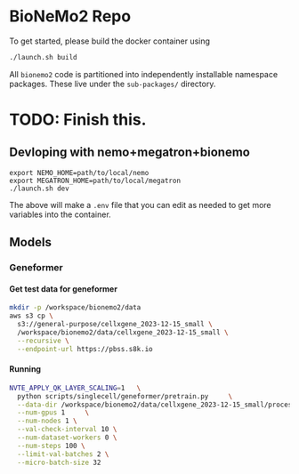 # BioNeMo2 Repo
To get started, please build the docker container using
```bash
./launch.sh build
```

All `bionemo2` code is partitioned into independently installable namespace packages. These live under the `sub-packages/` directory.


# TODO: Finish this.

## Devloping with nemo+megatron+bionemo
```
export NEMO_HOME=path/to/local/nemo
export MEGATRON_HOME=path/to/local/megatron
./launch.sh dev
```
The above will make a `.env` file that you can edit as needed to get more variables into the container.

## Models
### Geneformer
#### Get test data for geneformer
```bash
mkdir -p /workspace/bionemo2/data
aws s3 cp \
  s3://general-purpose/cellxgene_2023-12-15_small \
  /workspace/bionemo2/data/cellxgene_2023-12-15_small \
  --recursive \
  --endpoint-url https://pbss.s8k.io
```
#### Running
```bash
NVTE_APPLY_QK_LAYER_SCALING=1   \
  python scripts/singlecell/geneformer/pretrain.py     \
  --data-dir /workspace/bionemo2/data/cellxgene_2023-12-15_small/processed_data     \
  --num-gpus 1     \
  --num-nodes 1 \
  --val-check-interval 10 \
  --num-dataset-workers 0 \
  --num-steps 100 \
  --limit-val-batches 2 \
  --micro-batch-size 32
```
